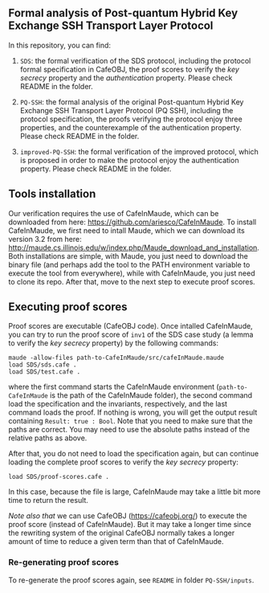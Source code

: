## Formal analysis of Post-quantum Hybrid Key Exchange SSH Transport Layer Protocol

In this repository, you can find:

1. `SDS`: the formal verification of the SDS protocol, including the protocol formal specification in CafeOBJ, the proof scores to verify the *key secrecy* property and the *authentication* property. Please check README in the folder.

2. `PQ-SSH`: the formal analysis of the original Post-quantum Hybrid Key Exchange SSH Transport Layer Protocol (PQ SSH), including the protocol specification, the proofs verifying the protocol enjoy three properties, and the counterexample of the authentication property. Please check README in the folder.

3. `improved-PQ-SSH`: the formal verification of the improved protocol, which is proposed in order to make the protocol enjoy the authentication property. Please check README in the folder.


## Tools installation
Our verification requires the use of CafeInMaude, which can be downloaded from here: https://github.com/ariesco/CafeInMaude.
To install CafeInMaude, we first need to intall Maude, which we can download its version 3.2 from here: http://maude.cs.illinois.edu/w/index.php/Maude_download_and_installation.
Both installations are simple, with Maude, you just need to download the binary file (and perhaps add the tool to the PATH environment variable to execute the tool from everywhere), while with CafeInMaude, you just need to clone its repo.
After that, move to the next step to execute proof scores.

## Executing proof scores
Proof scores are executable (CafeOBJ code).
Once intalled CafeInMaude, you can try to run the proof score of `inv1` of the SDS case study (a lemma to verify the *key secrecy* property) by the following commands:

```
maude -allow-files path-to-CafeInMaude/src/cafeInMaude.maude
load SDS/sds.cafe .
load SDS/test.cafe .
```

where the first command starts the CafeInMaude environment (`path-to-CafeInMaude` is the path of the CafeInMaude folder),
the second command load the specification and the invariants, respectively,
and the last command loads the proof.
If nothing is wrong, you will get the output result containing `Result: true : Bool`. 
Note that you need to make sure that the paths are correct. You may need to use the absolute paths instead of the relative paths as above.

After that, you do not need to load the specification again, but can continue loading the complete proof scores to verify the *key secrecy* property:

```
load SDS/proof-scores.cafe .
```

In this case, because the file is large, 
CafeInMaude may take a little bit more time to return the result.

*Note also that* we can use CafeOBJ (https://cafeobj.org/) to execute the proof score (instead of CafeInMaude). But it may take a longer time since the rewriting system of the original CafeOBJ normally takes a longer amount of time to reduce a given term than that of CafeInMaude.

### Re-generating proof scores
To re-generate the proof scores again, see `README` in folder `PQ-SSH/inputs`.